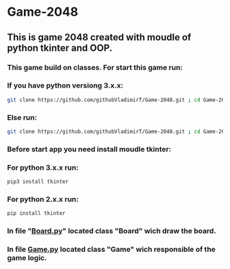 # Game-2048

## This is game 2048 created with moudle of python tkinter and OOP.

### This game build on classes. For start this game run:
### If you have python versiong 3.x.x:
```sh
git clone https://github.com/githubVladimirT/Game-2048.git ; cd Game-2048 ; python3 Game2048.py 
```
### Else run:
```sh
git clone https://github.com/githubVladimirT/Game-2048.git ; cd Game-2048 ; python Game2048.py 
```

### Before start app you need install moudle tkinter:
### For python 3.x.x run:
```bash
pip3 install tkinter
```
### For python 2.x.x run:
```bash
pip install tkinter
```


### In file "[Board.py]("https://github.com/githubVladimirT/Game-2048/blob/main/Board.py")" located class "Board" wich draw the board.
### In file [Game.py]("https://github.com/githubVladimirT/Game-2048/blob/main/Game.py")  located class "Game" wich responsible of the game logic.